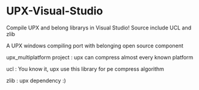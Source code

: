 # UPX-Visual-Studio
Compile UPX and belong librarys in Visual Studio! Source include UCL and zlib

A UPX windows compiling port with belonging open source component

upx_multiplatform project : upx can compress almost every known platform

ucl : You know it, upx use this library for pe compress algorithm

zlib : upx dependency :)
